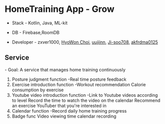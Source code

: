 # HomeTraining App - Grow


- Stack - Kotlin, Java, ML-kit





- DB - Firebase,RoomDB





- Developer - zxver1000, [HyoWon Choi](https://github.com/wonniiii), [uujiinn](https://github.com/uujiinn), [Ji-soo708](https://github.com/Ji-soo708), [akfrdma0125](https://github.com/akfrdma0125) 




<h2>Service</h2>
- Goal: A service that manages home training continuously




1.  Posture judgment function
-Real time posture feedback
2.  Exercise introduction function
	-Workout recommendation
  Calorie consumption by exercise
3.  Youtube video introduction function
	-Link to Youtube videos according to level
          Record the time to watch the video on the calendar
  Recommend an exercise YouTuber that you're interested in
4.  Calendar function
	-Record daily home training progress
5.  Badge func Video viewing time calendar recording
